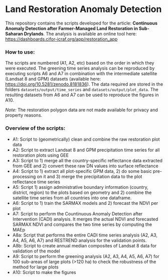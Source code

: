# Land Restoration Anomaly Detection 

This repository contains the scripts developed for the article: **Continuous Anomaly Detection after Farmer-Managed Land Restoration in Sub-Saharan Drylands**. The analysis is available an online tool here: https://dashboards.cifor-icraf.org/app/restoration_app

### How to use:
The scripts are numbered (A1, A2, etc) based on the order in which they were executed. The greening time series analysis can be reproduced by executing scripts A6 and A7 in combination with the intermediate satellite (Landsat 8 and GPM) datasets (available here: https://doi.org/10.5281/zenodo.8181836). The data required are stored in the folders `datasets/output/time_series` and `datasets/output/plot_data`. The resulting datasets from A6 and A7 can be used to reproduce the figures in A10. 

_Note:_ The restoration polygon data are not made available for privacy and property reasons. 

### Overview of the scripts:
- A1: Script to (geometrically) clean and combine the raw restoration plot data
- A2: Script to extract Landsat 8 and GPM precipitation time series for all restoration plots using GEE
- A3: Script to 1) merge all the country-specific reflectance data extracted from GEE and 2) convert these raw DN values into surface reflectance
- A4: Script to 1) extract all plot-specific GPM data, 2) do some basic pre-processing on it and 3) merge the precipitation data to the plot reflectance time series
- A5: Script 1) assign administrative boundary information (country, district, region) to the plots based on geometry and 2) combine the satellite time series from all countries into one dataframe.
- A6: Script to 1) train the SARMAX models and 2) forecast the NDVI per plot
- A7: Script to perform the Countinuous Anomaly Detection after Intervention (CADI) analysis. It merges the actual NDVI and forecasted SARMAX NDVI and compares the two time series by computing the MAEp
- A8a: Script that performs the entire CADI time series analysis (A2, A3, A4, A5, A6, A7) and RESTREND analysis for the validation points.
- A8b: Script to create annual median composites of Landsat 8 data for validation of the model
- A9: Script to perform the greening analysis (A2, A3, A4, A5, A6, A7) for 100 sub-areas of large plots (>120 ha) to check the robustness of the method for large plots
- A10: Script to make the figures

